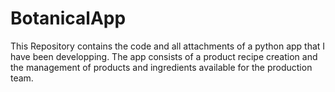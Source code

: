 # BotanicalApp
This Repository contains the code and all attachments of a python app that I have been developping. 
The app consists of a product recipe creation and the management of products and ingredients available for the production team.
